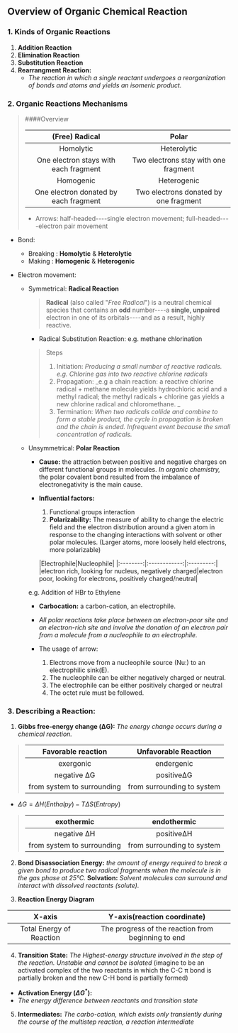 ## Overview of Organic Chemical Reaction

### 1. Kinds of Organic Reactions

1. **Addition Reaction**
2. **Elimination Reaction**
3. **Substitution Reaction**
4. **Rearrangment Reaction:**
	* _The reaction in which a single reactant undergoes a reorganization of bonds and atoms and yields an isomeric product._

### 2. Organic Reactions Mechanisms
>####Overview
>
>|(Free) Radical|Polar|
>|:-------------:|:-------------:|
>|Homolytic|Heterolytic|
>|One electron stays with each fragment|Two electrons stay with one fragment|
>|Homogenic|Heterogenic|
>|One electron donated by each fragment|Two electrons donated by one fragment|
>* Arrows: half-headed----single electron movement; full-headed----electron pair movement

* Bond:
	* Breaking : **Homolytic** & **Heterolytic**
	* Making : **Homogenic** & **Heterogenic**


* Electron movement:

	* Symmetrical: **Radical Reaction**
		>**Radical** (also called "_Free Radical_") is a neutral chemical species that contains an **odd** number----a **single, unpaired** electron in one of its orbitals----and as a result, highly reactive.
		
		* Radical Substitution Reaction: e.g. methane chlorination
		>Steps
		>1. Initiation: _Producing a small number of reactive radicals. e.g. Chlorine gas into two reactive chlorine radicals_
		>2. Propagation: _e.g a chain reaction: a reactive chlorine radical + methane molecule yields  hydrochloric acid and a methyl radical; the methyl radicals + chlorine gas yields a new chlorine radical and chloromethane. _
		>3. Termination: _When two radicals collide and combine to form a stable product, the cycle in propagation is broken and the chain is ended. Infrequent event because the small concentration of radicals._

	* Unsymmetrical: **Polar Reaction**
		* **Cause:** the attraction between positive and negative charges on different functional groups in molecules. _In organic chemistry,_ the polar covalent bond resulted from the imbalance of electronegativity is the main cause.

		* **Influential factors:**
			1. Functional groups interaction
			2. **Polarizability:**
				The measure of ability to change the electric field and the electron distribution around a given atom in response to the changing interactions with solvent or other polar molecules. (Larger atoms, more loosely held electrons, more polarizable)
				
			|Electrophile|Nucleophile|
			|:--------:|:------------:|:---------:|
			|electron rich, looking for nucleus, negatively charged|electron poor, looking for electrons, positively charged/neutral|
			
		e.g. Addition of HBr to Ethylene
		* **Carbocation:** a carbon-cation, an electrophile.
		* _All polar reactions take place between an electron-poor site and an electron-rich site and involve the donation of an electron pair from a molecule from a nucleophile to an electrophile._
		
		* The usage of arrow:
			1. Electrons move from a nucleophile source (Nu:) to an electrophilic sink(E).
			2. The nucleophile can be either negatively charged or neutral.
			3. The electrophile can be either positively charged or neutral
			4. The octet rule must be followed.

### 3. Describing a Reaction:

1. **Gibbs free-energy change (ΔG):**
    _The energy change occurs during a chemical reaction._
    
>|Favorable reaction|Unfavorable Reaction|
>|:----------------------:|:-------------------------:|
>|exergonic|endergenic|
>|negative ΔG|positiveΔG|
>|from system to surrounding| from surrounding to system|

* $ΔG=ΔH (Enthalpy) -TΔS (Entropy)$

>|exothermic|endothermic|
>|:----------------------:|:-------------------------:|
>|negative ΔH|positiveΔH|
>|from system to surrounding| from surrounding to system|

2. **Bond Disassociation Energy:**
	 	_the amount of energy required to break a given bond to produce two radical fragments when the molecule is in the gas phase at 25℃._
	 	**Solvation:** _Solvent molecules can surround and interact with dissolved reactants (solute)._

3. **Reaction Energy Diagram**

|X-axis|Y-axis(reaction coordinate)|
|:------:|:------:|
|Total Energy of Reaction|The progress of the reaction from beginning to end|

4. **Transition State:**
	_The Highest-energy structure involved in the step of the reaction. Unstable and cannot be isolated_ (imagine to be an activated complex of the two reactants in which the C-C π bond is partially broken and the new C-H bond is partially formed)
* **Activation Energy ($ΔG^*$):**
* _The energy difference between reactants and transition state_

5. **Intermediates:**
	_The carbo-cation, which exists only transiently during the course of the multistep reaction, a reaction intermediate_